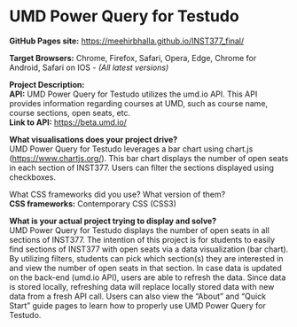 # UMD Power Query for Testudo

**GitHub Pages site:** https://meehirbhalla.github.io/INST377_final/

**Target Browsers:** Chrome, Firefox, Safari, Opera, Edge, Chrome for Android, Safari on IOS - *(All latest versions)*

**Project Description:** </br>
**API:** UMD Power Query for Testudo utilizes the umd.io API. This API provides information regarding courses at UMD, such as course name, course sections, open seats, etc. </br>
**Link to API:** https://beta.umd.io/

**What visualisations does your project drive?** </br>
UMD Power Query for Testudo leverages a bar chart using chart.js (https://www.chartjs.org/). This bar chart displays the number of open seats in each section of INST377. Users can filter the sections displayed using checkboxes.

What CSS frameworks did you use? What version of them? </br>
**CSS frameworks:** Contemporary CSS (CSS3)

**What is your actual project trying to display and solve?** </br>
UMD Power Query for Testudo displays the number of open seats in all sections of INST377. The intention of this project is for students to easily find sections of INST377 with open seats via a data visualization (bar chart). By utilizing filters, students can pick which section(s) they are interested in and view the number of open seats in that section. In case data is updated on the back-end (umd.io API), users are able to refresh the data. Since data is stored locally, refreshing data will replace locally stored data with new data from a fresh API call. Users can also view the “About” and “Quick Start” guide pages to learn how to properly use UMD Power Query for Testudo.
